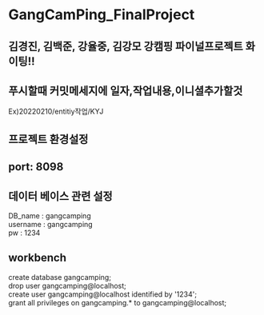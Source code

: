 # GangCamPing_FinalProject

## 김경진, 김백준, 강율중, 김강모 강캠핑 파이널프로젝트 화이팅!!
## 푸시할때 커밋메세지에 일자,작업내용,이니셜추가할것</br> 
 Ex)20220210/entitiy작업/KYJ


## 프로젝트 환경설정
## port: 8098
## 데이터 베이스 관련 설정 
 DB_name : gangcamping </br>
 username : gangcamping</br>
 pw : 1234</br>

## workbench

create database gangcamping; </br>
drop user gangcamping@localhost;</br>
create user gangcamping@localhost identified by '1234';</br>
grant all privileges on gangcamping.* to gangcamping@localhost;</br>
